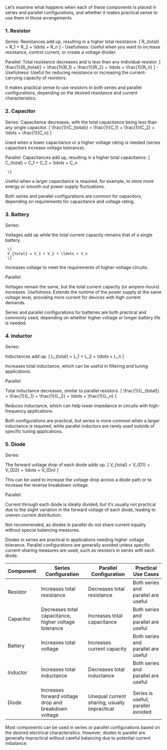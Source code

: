 Let’s examine what happens when each of these components is placed in series and parallel configurations, and whether it makes practical sense to use them in those arrangements.

### 1. Resistor

Series: Resistances add up, resulting in a higher total resistance.
     \[
     R_{total} = R_1 + R_2 + \ldots + R_n
     \]
     - Usefulness: Useful when you want to increase resistance, control current, or create a voltage divider.

Parallel: Total resistance decreases and is less than any individual resistor.
     \[
     \frac{1}{R_{total}} = \frac{1}{R_1} + \frac{1}{R_2} + \ldots + \frac{1}{R_n}
     \]
     - Usefulness: Useful for reducing resistance or increasing the current-carrying capacity of resistors.

It makes practical sense to use resistors in both series and parallel configurations, depending on the desired resistance and current characteristics.

### 2. Capacitor

Series: Capacitance decreases, with the total capacitance being less than any single capacitor.
     \[
     \frac{1}{C_{total}} = \frac{1}{C_1} + \frac{1}{C_2} + \ldots + \frac{1}{C_n}
     \]

Used when a lower capacitance or a higher voltage rating is needed (series capacitors increase voltage tolerance).

Parallel: Capacitances add up, resulting in a higher total capacitance.
     \[
     C_{total} = C_1 + C_2 + \ldots + C_n

     \]

Useful when a larger capacitance is required, for example, to store more energy or smooth out power supply fluctuations.

Both series and parallel configurations are common for capacitors, depending on requirements for capacitance and voltage rating.

### 3. Battery

Series: 

Voltages add up while the total current capacity remains that of a single battery.

     \[
     V_{total} = V_1 + V_2 + \ldots + V_n
     \]

Increases voltage to meet the requirements of higher-voltage circuits.

Parallel: 

Voltages remain the same, but the total current capacity (or ampere-hours) increases.
Usefulness: Extends the runtime of the power supply at the same voltage level, providing more current for devices with high current demands.

Series and parallel configurations for batteries are both practical and commonly used, depending on whether higher voltage or longer battery life is needed.

### 4. Inductor

Series: 

Inductances add up.
     \[
     L_{total} = L_1 + L_2 + \ldots + L_n
     \]

Increases total inductance, which can be useful in filtering and tuning applications.

Parallel: 

Total inductance decreases, similar to parallel resistors.
     \[
     \frac{1}{L_{total}} = \frac{1}{L_1} + \frac{1}{L_2} + \ldots + \frac{1}{L_n}
     \]

Reduces inductance, which can help lower impedance in circuits with high-frequency applications.

Both configurations are practical, but series is more common when a larger inductance is required, while parallel inductors are rarely used outside of specific tuning applications.

### 5. Diode

Series: 

The forward voltage drop of each diode adds up.
     \[
     V_{total} = V_{D1} + V_{D2} + \ldots + V_{Dn}
     \]

This can be used to increase the voltage drop across a diode path or to increase the reverse breakdown voltage.

Parallel: 

Current through each diode is ideally divided, but it’s usually not practical due to the slight variation in the forward voltage of each diode, leading to uneven current distribution.

Not recommended, as diodes in parallel do not share current equally without special balancing measures.

Diodes in series are practical in applications needing higher voltage tolerance. Parallel configurations are generally avoided unless specific current-sharing measures are used, such as resistors in series with each diode.

| Component   | Series Configuration                      | Parallel Configuration                     | Practical Use Cases                |
|-------------|------------------------------------------|-------------------------------------------|------------------------------------|
| Resistor | Increases total resistance               | Decreases total resistance                | Both series and parallel are useful |
| Capacitor| Decreases total capacitance, higher voltage tolerance | Increases total capacitance             | Both series and parallel are useful |
| Battery  | Increases total voltage                  | Increases current capacity                | Both series and parallel are useful |
| Inductor | Increases total inductance               | Decreases total inductance                | Both series and parallel are useful |
| Diode    | Increases forward voltage drop and breakdown voltage | Unequal current sharing, usually impractical | Series is useful; parallel avoided |

Most components can be used in series or parallel configurations based on the desired electrical characteristics. However, diodes in parallel are generally impractical without careful balancing due to potential current imbalance.
